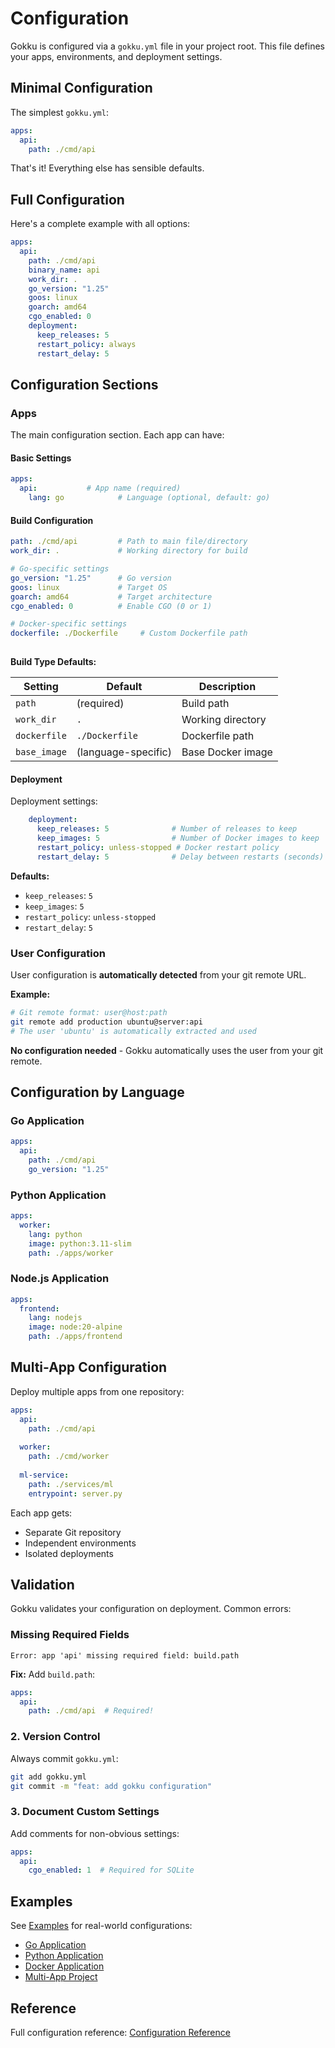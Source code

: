 # Configuration

Gokku is configured via a `gokku.yml` file in your project root. This file defines your apps, environments, and deployment settings.

## Minimal Configuration

The simplest `gokku.yml`:

```yaml
apps:
  api:
    path: ./cmd/api
```

That's it! Everything else has sensible defaults.

## Full Configuration

Here's a complete example with all options:

```yaml
apps:
  api:
    path: ./cmd/api
    binary_name: api
    work_dir: .
    go_version: "1.25"
    goos: linux
    goarch: amd64
    cgo_enabled: 0
    deployment:
      keep_releases: 5
      restart_policy: always
      restart_delay: 5
```

## Configuration Sections

### Apps

The main configuration section. Each app can have:

#### Basic Settings

```yaml
apps:
  api:           # App name (required)
    lang: go            # Language (optional, default: go)
```

#### Build Configuration

```yaml
path: ./cmd/api         # Path to main file/directory
work_dir: .             # Working directory for build

# Go-specific settings
go_version: "1.25"      # Go version
goos: linux             # Target OS
goarch: amd64           # Target architecture
cgo_enabled: 0          # Enable CGO (0 or 1)

# Docker-specific settings
dockerfile: ./Dockerfile     # Custom Dockerfile path
      
```

**Build Type Defaults:**

| Setting | Default | Description |
|---------|---------|-------------|
| `path` | (required) | Build path |
| `work_dir` | `.` | Working directory |
| `dockerfile` | `./Dockerfile` | Dockerfile path |
| `base_image` | (language-specific) | Base Docker image |


#### Deployment

Deployment settings:

```yaml
    deployment:
      keep_releases: 5              # Number of releases to keep
      keep_images: 5                # Number of Docker images to keep
      restart_policy: unless-stopped # Docker restart policy
      restart_delay: 5              # Delay between restarts (seconds)
```

**Defaults:**
- `keep_releases`: `5`
- `keep_images`: `5`
- `restart_policy`: `unless-stopped`
- `restart_delay`: `5`

### User Configuration

User configuration is **automatically detected** from your git remote URL.

**Example:**
```bash
# Git remote format: user@host:path
git remote add production ubuntu@server:api
# The user 'ubuntu' is automatically extracted and used
```

**No configuration needed** - Gokku automatically uses the user from your git remote.

## Configuration by Language

### Go Application

```yaml
apps:
  api:
    path: ./cmd/api
    go_version: "1.25"
```

### Python Application

```yaml
apps:
  worker:
    lang: python
    image: python:3.11-slim
    path: ./apps/worker
```

### Node.js Application

```yaml
apps:
  frontend:
    lang: nodejs
    image: node:20-alpine
    path: ./apps/frontend
```

## Multi-App Configuration

Deploy multiple apps from one repository:

```yaml
apps:
  api:
    path: ./cmd/api
  
  worker:
    path: ./cmd/worker
  
  ml-service:
    path: ./services/ml
    entrypoint: server.py
```

Each app gets:
- Separate Git repository
- Independent environments
- Isolated deployments

## Validation

Gokku validates your configuration on deployment. Common errors:

### Missing Required Fields

```
Error: app 'api' missing required field: build.path
```

**Fix:** Add `build.path`:

```yaml
apps:
  api:
    path: ./cmd/api  # Required!
```

### 2. Version Control

Always commit `gokku.yml`:

```bash
git add gokku.yml
git commit -m "feat: add gokku configuration"
```

### 3. Document Custom Settings

Add comments for non-obvious settings:

```yaml
apps:
  api:
    cgo_enabled: 1  # Required for SQLite
```

## Examples

See [Examples](/examples/) for real-world configurations:

- [Go Application](/examples/go-app)
- [Python Application](/examples/python-app)
- [Docker Application](/examples/docker-app)
- [Multi-App Project](/examples/multi-app)

## Reference

Full configuration reference: [Configuration Reference](/reference/configuration)

